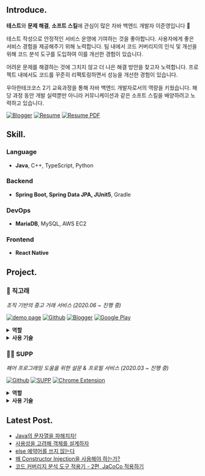 ## Introduce.

**테스트**와 **문제 해결**, **소프트 스킬**에 관심이 많은 자바 백엔드 개발자 이준영입니다 🤩

테스트 작성으로 안정적인 서비스 운영에 기여하는 것을 좋아합니다. 사용자에게 좋은 서비스 경험을 제공해주기 위해 노력합니다. 팀 내에서 코드 커버리지의 인식 및 개선을 위해 코드 분석 도구를 도입하여 이를 개선한 경험이 있습니다.

어려운 문제를 해결하는 것에 그치지 않고 더 나은 해결 방안을 찾고자 노력합니다. 프로젝트 내에서도 코드를 꾸준히 리팩토링하면서 성능을 개선한 경험이 있습니다.

우아한테크코스 2기 교육과정을 통해 자바 백엔드 개발자로서의 역량을 키웠습니다. 해당 과정 동안 개발 실력뿐만 아니라 커뮤니케이션과 같은 소프트 스킬을 배양하려고 노력하고 있습니다.

[![Blogger](http://img.shields.io/badge/-Devlog-purple?style=flat&logo=dev.to&logoColor=white&link=https://lxxjn0-dev.netlify.app/)](https://lxxjn0-dev.netlify.app/)
[![Resume](http://img.shields.io/badge/-Resume-00A98F?style=flat&logo=About.me&logoColor=white&link=https://lxxjn0-dev.netlify.app/)](https://lxxjn0-resume.netlify.app/)
[![Resume PDF](http://img.shields.io/badge/-Resume%20PDF-1E4C7C?style=flat&logo=About.me&logoColor=white&link=https://drive.google.com/file/d/1XqpfXHhUAmPvuTQ0WCVneynPVVkhJ9OL/view?usp=sharing)](https://drive.google.com/file/d/1XqpfXHhUAmPvuTQ0WCVneynPVVkhJ9OL/view?usp=sharing)

## Skill.

### Language

- **Java**, C++, TypeScript, Python

### Backend

- **Spring Boot, Spring Data JPA, JUnit5**, Gradle

### DevOps

- **MariaDB**, MySQL, AWS EC2

### Frontend

- **React Native**

## Project.

### 🐳 직고래

*조직 기반의 중고 거래 서비스 (2020.06 ~ 진행 중)*

[![demo page](http://img.shields.io/badge/-Demo%20Page-0F9D58?style=flat&logo=Google%20Sheets&logoColor=white&link=https://sites.google.com/woowahan.com/wooteco-demo/%EC%A7%81%EA%B3%A0%EB%9E%98)](https://sites.google.com/woowahan.com/wooteco-demo/%EC%A7%81%EA%B3%A0%EB%9E%98)
[![Github](http://img.shields.io/badge/-Github-181717?style=flat&logo=github&link=https://github.com/woowacourse-teams/2020-seller-lee-company)](https://github.com/woowacourse-teams/2020-seller-lee-company)
[![Blogger](http://img.shields.io/badge/-Devlog-395FC1?style=flat&logo=dev.to&logoColor=white&link=https://seller-lee.github.io)](https://seller-lee.github.io/)
[![Google Play](http://img.shields.io/badge/-Google%20Play-414141?style=flat&logo=Google%20play&link=https://play.google.com/store/apps/details?id=com.sellerleecompany.jikgorae&hl=en_US)](https://play.google.com/store/apps/details?id=com.sellerleecompany.jikgorae&hl=en_US)

<details>
    <summary>
        <b>역할</b>
    </summary>
    <ul>
        <li>Spring Boot 기반의 API 서버 구축</li>
        <li>Spring Data JPA를 활용한 도메인 구현</li>
        <li>ATDD를 통해 사용자 스토리를 기반으로 인수 조건 도출 및 테스트 작성</li>
        <li>Spring Rest Docs를 통한 API 문서화</li>
        <li>React Native를 사용한 모바일 애플리케이션 스크린 및 컴포넌트 개발</li>
        <li>Git Flow 적용 및 Github Project(Kanban)을 통한 프로젝트 관리</li>
        <li>프로젝트 전체 디자인 진행</li>
        <li><a target="_blank" href="https://seller-lee.github.io/">기술 블로그</a> 구축 및 적용한 기술 포스팅</li>
    </ul>
</details>

<details>
    <summary>
        <b>사용 기술</b>
    </summary>
    <p>
        <code>Java8</code>, <code>Spring Boot</code>, <code>Spring Data JPA</code>, <code>Spring Rest Docs</code>, <code>QueryDSL</code>, <code>JUnit5</code>, <code>JaCoCo</code>, <code>SonarCube</code>, <code>MariaDB</code>, <code>TypeScript</code>, <code>React Native</code>, <code>Expo</code>, <code>Git</code>
    </p>
</details>

### 👋🏻 SUPP

*페어 프로그래밍 도움을 위한 설문 & 프로필 서비스 (2020.03 ~ 진행 중)*

[![Github](http://img.shields.io/badge/-Github-181717?style=flat&logo=github&link=https://github.com/woowa-supp/supp)](https://github.com/woowa-supp/supp)
[![SUPP](http://img.shields.io/badge/-SUPP-17a2b8?style=flat&logo=Stripe&logoColor=white&link=https://d10qlfpm4ciz64.cloudfront.net/)](https://d10qlfpm4ciz64.cloudfront.net/)
[![Chrome Extension](http://img.shields.io/badge/-Chrome%20Extension-4285F4?style=flat&logo=Google%20Chrome&logoColor=white&link=https://chrome.google.com/webstore/detail/supp-chrome-extension/ohpbfpoinegeoajhhpolgghcfmcbflnc?hl=ko&authuser=1)](https://chrome.google.com/webstore/detail/supp-chrome-extension/ohpbfpoinegeoajhhpolgghcfmcbflnc?hl=ko&authuser=1)

<details>
    <summary>
        <b>역할</b>
    </summary>
    <ul>
        <li>Spring Boot 기반의 API 서버 구축</li>
        <li>Mustache를 사용하여 페이지 구성</li>
        <li>페이지 디자인 진행</li>
    </ul>
</details>

<details>
    <summary>
        <b>사용 기술</b>
    </summary>
    <p>
        <code>Java8</code>, <code>Spring Boot</code>, <code>Mustache</code>, <code>MariaDB</code>, <code>AWS EC2</code>, <code>Git</code>
    </p>
</details>

## Latest Post.

- [Java의 문자열을 파해치자!](https://lxxjn0-dev.netlify.app/dive-into-string)
- [사용성을 고려해 객체를 설계하자](https://lxxjn0-dev.netlify.app/design-object-by-usability)
- [else 예약어를 쓰지 않는다](https://lxxjn0-dev.netlify.app/dont-use-else)
- [왜 Constructor Injection을 사용해야 하는가?](https://lxxjn0-dev.netlify.app/why-use-constructor-injection)
- [코드 커버리지 분석 도구 적용기 - 2편, JaCoCo 적용하기](https://lxxjn0-dev.netlify.app/java-code-coverage-tool-part-2)
